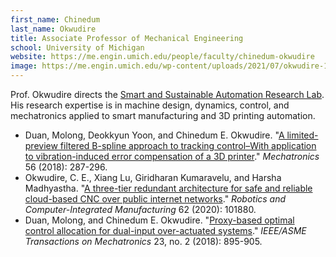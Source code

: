 ```yaml
---
first_name: Chinedum 
last_name: Okwudire
title: Associate Professor of Mechanical Engineering
school: University of Michigan
website: https://me.engin.umich.edu/people/faculty/chinedum-okwudire
image: https://me.engin.umich.edu/wp-content/uploads/2021/07/okwudire-1.jpg 
---
```

Prof. Okwudire directs the [Smart and Sustainable Automation Research Lab](http://s2a-lab.engin.umich.edu/). His research expertise is in machine design, dynamics, control, and mechatronics applied to smart manufacturing and 3D printing automation. 
* Duan, Molong, Deokkyun Yoon, and Chinedum E. Okwudire. "[A limited-preview filtered B-spline approach to tracking control–With application to vibration-induced error compensation of a 3D printer](https://www.sciencedirect.com/science/article/abs/pii/S0957415817301277)." _Mechatronics_ 56 (2018): 287-296.
* Okwudire, C. E., Xiang Lu, Giridharan Kumaravelu, and Harsha Madhyastha. "[A three-tier redundant architecture for safe and reliable cloud-based CNC over public internet networks](https://www.sciencedirect.com/science/article/abs/pii/S0736584519303035)." _Robotics and Computer-Integrated Manufacturing_ 62 (2020): 101880.
* Duan, Molong, and Chinedum E. Okwudire. "[Proxy-based optimal control allocation for dual-input over-actuated systems](https://ieeexplore.ieee.org/document/8265624?denied=)." _IEEE/ASME Transactions on Mechatronics_ 23, no. 2 (2018): 895-905.
